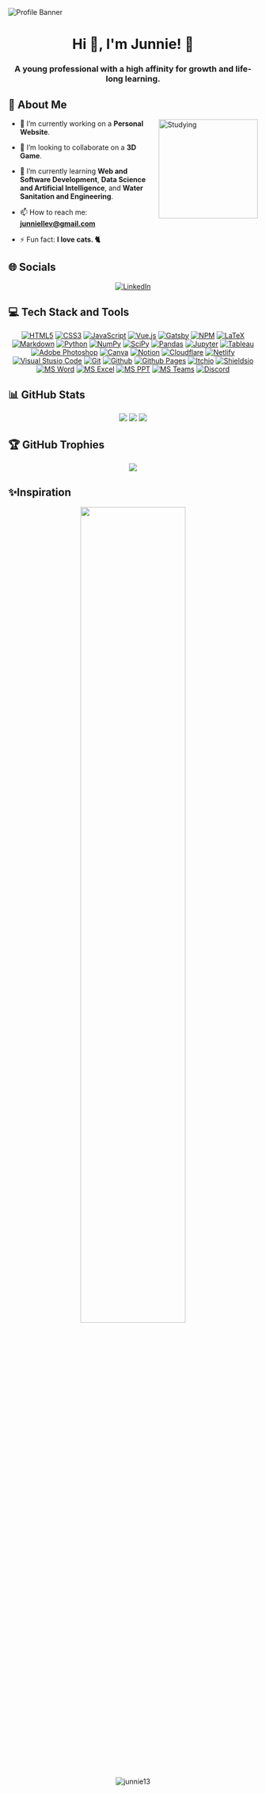 ![Profile Banner](https://i.pinimg.com/originals/bd/56/5d/bd565dcc0a556add0b0a0ed6b26d686e.gif)

<h1 align="center">Hi 👋, I'm Junnie! 🌸</h1>
<h3 align="center">A young professional with a high affinity for growth and life-long learning.</h3>

## 🌻 About Me

<img align="right" alt="Studying" width="200" src="https://www.icegif.com/wp-content/uploads/pusheen-reading-icegif.gif">

- 🔭 I’m currently working on a **Personal Website**.

- 👯 I’m looking to collaborate on a **3D Game**.

- 🌱 I’m currently learning **Web and Software Development**, **Data Science and Artificial Intelligence**, and **Water Sanitation and Engineering**.

- 📫 How to reach me: **junniellev@gmail.com**

- ⚡ Fun fact: **I love cats. 🐈**

## 🌐 Socials
<div align="center">

[![LinkedIn](https://img.shields.io/badge/LinkedIn-%230077B5.svg?style=for-the-badge&logo=linkedin&logoColor=white)](https://linkedin.com/in/junnie-violanda)
  
</div>

## 💻 Tech Stack and Tools
<div align="center">
  
[![HTML5](https://img.shields.io/badge/html5-%23E34F26.svg?style=for-the-badge&logo=html5&logoColor=white)](https://www.w3schools.com/html/) [![CSS3](https://img.shields.io/badge/css3-%231572B6.svg?style=for-the-badge&logo=css3&logoColor=white)](https://www.w3schools.com/css/) [![JavaScript](https://img.shields.io/badge/javascript-%23323330.svg?style=for-the-badge&logo=javascript&logoColor=%23F7DF1E)](https://www.w3schools.com/js/) [![Vue.js](https://img.shields.io/badge/vuejs-%2335495e.svg?style=for-the-badge&logo=vuedotjs&logoColor=%234FC08D)](https://vuejs.org/) [![Gatsby](https://img.shields.io/badge/Gatsby-%23663399.svg?style=for-the-badge&logo=gatsby&logoColor=white)](https://www.gatsbyjs.com/) [![NPM](https://img.shields.io/badge/NPM-%23000000.svg?style=for-the-badge&logo=npm&logoColor=white)](https://www.npmjs.com/) [![LaTeX](https://img.shields.io/badge/latex-%23008080.svg?style=for-the-badge&logo=latex&logoColor=white)](https://www.latex-project.org/) [![Markdown](https://img.shields.io/badge/markdown-%23000000.svg?style=for-the-badge&logo=markdown&logoColor=white)](https://www.markdownguide.org/) [![Python](https://img.shields.io/badge/python-3670A0?style=for-the-badge&logo=python&logoColor=ffdd54)](https://www.python.org/) [![NumPy](https://img.shields.io/badge/numpy-%23013243.svg?style=for-the-badge&logo=numpy&logoColor=white)](https://numpy.org/) [![SciPy](https://img.shields.io/badge/SciPy-%230C55A5.svg?style=for-the-badge&logo=scipy&logoColor=%white)](https://scipy.org/) [![Pandas](https://img.shields.io/badge/pandas-%23150458.svg?style=for-the-badge&logo=pandas&logoColor=white)](https://pandas.pydata.org/) [![Jupyter](https://img.shields.io/badge/jupyter-%23F37626.svg?style=for-the-badge&logo=jupyter&logoColor=black)](https://jupyter.org/) [![Tableau](https://img.shields.io/badge/tableau-%23E97627.svg?style=for-the-badge&logo=tableau&logoColor=black)](https://www.tableau.com/) [![Adobe Photoshop](https://img.shields.io/badge/adobe%20photoshop-%2331A8FF.svg?style=for-the-badge&logo=adobephotoshop&logoColor=white)](https://www.adobe.com/ph_en/products/photoshop.html) [![Canva](https://img.shields.io/badge/Canva-%2300C4CC.svg?style=for-the-badge&logo=Canva&logoColor=white)](https://www.canva.com/q/pro/?clickId=ROX1mb0iuxyNTE71H0wd2QmRUkD3ibRFq3mU1o0&utm_medium=affiliate&utm_source=Moonrover.pro_1256678&irgwc=1) [![Notion](https://img.shields.io/badge/Notion-%23000000.svg?style=for-the-badge&logo=notion&logoColor=white)](https://www.notion.so/product?utm_source=google&utm_campaign=2075789713&utm_medium=80211061801&utm_content=453572180157&utm_term=notion&targetid=aud-1190785634833:kwd-312974742&gclid=Cj0KCQjwof6WBhD4ARIsAOi65agY7I3M9Xr8LLhUA2ZGvraiiOV2L9lJQGz3i__xa-2tlLq_VJq-JH8aAnXfEALw_wcB) [![Cloudflare](https://img.shields.io/badge/Cloudflare-F38020?style=for-the-badge&logo=Cloudflare&logoColor=white)](https://www.cloudflare.com/) [![Netlify](https://img.shields.io/badge/netlify-%23000000.svg?style=for-the-badge&logo=netlify&logoColor=#00C7B7)](https://www.netlify.com/) [![Visual Stusio Code](https://img.shields.io/badge/vscode-%23007ACC.svg?style=for-the-badge&logo=visualstudiocode&logoColor=white)](https://code.visualstudio.com/) [![Git](https://img.shields.io/badge/git-%23F05032.svg?style=for-the-badge&logo=git&logoColor=white)](https://git-scm.com/) [![Github](https://img.shields.io/badge/github-%23181717.svg?style=for-the-badge&logo=github&logoColor=white)](https://github.com/) [![Github Pages](https://img.shields.io/badge/github%20pages-%23222222.svg?style=for-the-badge&logo=githubpages&logoColor=white)](https://pages.github.com/) [![Itchio](https://img.shields.io/badge/itch%20io-%23FA5C5C.svg?style=for-the-badge&logo=itchdotio&logoColor=white)](https://itch.io/) [![Shieldsio](https://img.shields.io/badge/shields%20io-%23000000.svg?style=for-the-badge&logo=shieldsdotio&logoColor=white)](https://shields.io/) [![MS Word](https://img.shields.io/badge/microsoft%20word-%232B579A.svg?style=for-the-badge&logo=microsoftword&logoColor=white)](https://www.microsoft.com/en-ww/microsoft-365/word) [![MS Excel](https://img.shields.io/badge/microsoft%20excel-%23217346.svg?style=for-the-badge&logo=microsoftexcel&logoColor=white)](https://www.microsoft.com/en-ww/microsoft-365/excel) [![MS PPT](https://img.shields.io/badge/microsoft%20powerpoint-%23B7472A.svg?style=for-the-badge&logo=microsoftpowerpoint&logoColor=white)](https://www.microsoft.com/en-us/microsoft-365/powerpoint) [![MS Teams](https://img.shields.io/badge/microsoft%20teams-%236264A7.svg?style=for-the-badge&logo=microsoftteams&logoColor=white)](https://www.microsoft.com/en-ww/microsoft-teams/log-in) [![Discord](https://img.shields.io/badge/discord-%235865F2.svg?style=for-the-badge&logo=discord&logoColor=white)](https://discord.com/)
  
</div>

## 📊 GitHub Stats
<div align="center">

![](https://github-readme-stats.vercel.app/api?username=Junnie13&theme=radical&hide_border=false&include_all_commits=true&count_private=true) ![](https://github-readme-streak-stats.herokuapp.com/?user=Junnie13&theme=radical&hide_border=false) ![](https://github-readme-stats.vercel.app/api/top-langs/?username=Junnie13&theme=radical&hide_border=false&include_all_commits=true&count_private=true&layout=compact)
  
</div>

## 🏆 GitHub Trophies
<div align="center">
  
![](https://github-profile-trophy.vercel.app/?username=Junnie13&theme=radical&no-frame=false&no-bg=false&margin-w=4)
  
</div>

## ✨Inspiration
<div align="center">
<img src="https://i.pinimg.com/originals/39/79/a6/3979a63b82c9927aa015eb13fb1ff22a.png" align="center" style="width: 65%" />
</div>

<br/>

<p align="center"> <img src="https://komarev.com/ghpvc/?username=junnie13&label=Profile%20Views&color=2da6f0&style=for-the-badge" alt="junnie13" /> </p>
